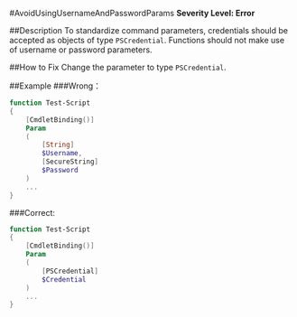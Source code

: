 ﻿#AvoidUsingUsernameAndPasswordParams
**Severity Level: Error**

##Description
To standardize command parameters, credentials should be accepted as objects of type ```PSCredential```. Functions should not make use of username or password parameters.

##How to Fix
Change the parameter to type ```PSCredential```.

##Example
###Wrong：
``` PowerShell
function Test-Script
{
    [CmdletBinding()]
    Param
    (
        [String]
        $Username,
        [SecureString]
        $Password
    )
    ...
}
```

###Correct:
``` PowerShell
function Test-Script
{
    [CmdletBinding()]
    Param
    (
        [PSCredential]
        $Credential
    )
    ...
}
```

